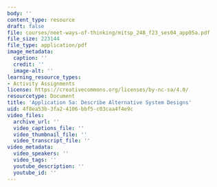 ```yaml
---
body: ''
content_type: resource
draft: false
file: courses/neet-ways-of-thinking/mitsp_248_f23_ses04_app05a.pdf
file_size: 223144
file_type: application/pdf
image_metadata:
  caption: ''
  credit: ''
  image-alt: ''
learning_resource_types:
- Activity Assignments
license: https://creativecommons.org/licenses/by-nc-sa/4.0/
resourcetype: Document
title: 'Application 5a: Describe Alternative System Designs'
uid: 4f8ea53b-3fa2-4106-bbf5-c03caa4f4e9c
video_files:
  archive_url: ''
  video_captions_file: ''
  video_thumbnail_file: ''
  video_transcript_file: ''
video_metadata:
  video_speakers: ''
  video_tags: ''
  youtube_description: ''
  youtube_id: ''
---
```

